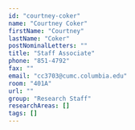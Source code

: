 ```yaml
---
id: "courtney-coker"
name: "Courtney Coker"
firstName: "Courtney"
lastName: "Coker"
postNominalLetters: ""
title: "Staff Associate"
phone: "851-4792"
fax: ""
email: "cc3703@cumc.columbia.edu"
room: "401A"
url: ""
group: "Research Staff"
researchAreas: []
tags: []
---
```


